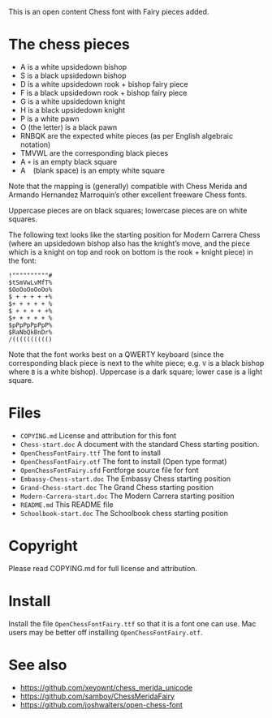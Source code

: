 This is an open content Chess font with Fairy pieces added.

# The chess pieces

* A is a white upsidedown bishop
* S is a black upsidedown bishop
* D is a white upsidedown rook + bishop fairy piece
* F is a black upsidedown rook + bishop fairy piece
* G is a white upsidedown knight
* H is a black upsidedown knight
* P is a white pawn
* O (the letter) is a black pawn
* RNBQK are the expected white pieces (as per English algebraic notation)
* TMVWL are the corresponding black pieces
* A `+` is an empty black square
* A ` ` (blank space) is an empty white square

Note that the mapping is (generally) compatible with Chess Merida
and Armando Hernandez Marroquin’s other excellent freeware
Chess fonts.

Uppercase pieces are on black squares; lowercase pieces are on white 
squares.

The following text looks like the starting position for Modern Carrera 
Chess (where an upsidedown bishop also has the knight’s move, and the
piece which is a knight on top and rook on bottom is the rook + knight
piece) in the font:

```
!""""""""""#
$tSmVwLvMfT%
$OoOoOoOoOo%
$ + + + + +%
$+ + + + + %
$ + + + + +%
$+ + + + + %
$pPpPpPpPpP%
$RaNbQkBnDr%
/(((((((((()
```

Note that the font works best on a QWERTY keyboard (since the corresponding
black piece is next to the white piece; e.g. `V` is a black bishop where
`B` is a white bishop).  Uppercase is a dark square; lower case is a 
light square.

# Files

* `COPYING.md` License and attribution for this font
* `Chess-start.doc` A document with the standard Chess starting position.
* `OpenChessFontFairy.ttf` The font to install
* `OpenChessFontFairy.otf` The font to install (Open type format)
* `OpenChessFontFairy.sfd` Fontforge source file for font
* `Embassy-Chess-start.doc` The Embassy Chess starting position
* `Grand-Chess-start.doc` The Grand Chess starting position
* `Modern-Carrera-start.doc` The Modern Carrera starting position
* `README.md` This README file
* `Schoolbook-start.doc` The Schoolbook chess starting position

# Copyright

Please read COPYING.md for full license and attribution.

# Install

Install the file `OpenChessFontFairy.ttf` so that it is a font one can use.
Mac users may be better off installing `OpenChessFontFairy.otf`.

# See also

* https://github.com/xeyownt/chess_merida_unicode
* https://github.com/samboy/ChessMeridaFairy
* https://github.com/joshwalters/open-chess-font
